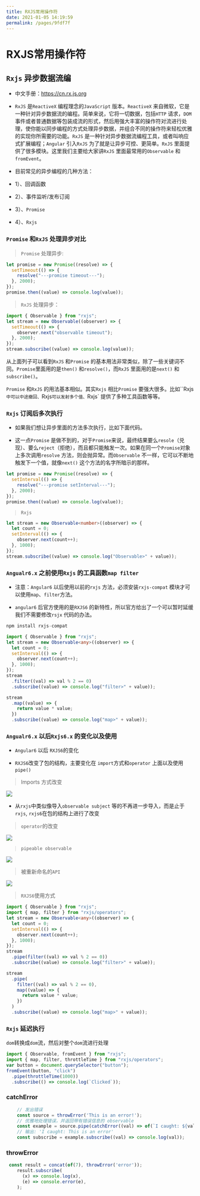 ```yaml
---
title: RXJS常用操作符
date: 2021-01-05 14:19:59
permalink: /pages/9fdf7f
---
```


# RXJS常用操作符


## `Rxjs` 异步数据流编

- 中文手册：https://cn.rx.js.org

- `RxJS` 是`ReactiveX` 编程理念的`JavaScript` 版本。`ReactiveX` 来自微软，它是一种针对异步数据流的编程。简单来说，它将一切数据，包括`HTTP` 请求，`DOM` 事件或者普通数据等包装成流的形式，然后用强大丰富的操作符对流进行处理，使你能以同步编程的方式处理异步数据，并组合不同的操作符来轻松优雅的实现你所需要的功能。`RxJS` 是一种针对异步数据流编程工具，或者叫响应式扩展编程；`Angular` 引入`RxJS` 为了就是让异步可控、更简单。`RxJS` 里面提供了很多模块。这里我们主要给大家讲`RxJS` 里面最常用的`Observable` 和 `fromEvent`。

- 目前常见的异步编程的几种方法：

- 1）、回调函数
- 2）、事件监听/发布订阅
- 3）、`Promise`
- 4）、`Rxjs`

### `Promise` 和`RxJS` 处理异步对比

> `Promise` 处理异步:

```js
let promise = new Promise((resolve) => {
  setTimeout(() => {
    resolve("---promise timeout---");
  }, 2000);
});
promise.then((value) => console.log(value));
```

> `RxJS` 处理异步：

```js
import { Observable } from "rxjs";
let stream = new Observable((observer) => {
  setTimeout(() => {
    observer.next("observable timeout");
  }, 2000);
});
stream.subscribe((value) => console.log(value));
```

从上面列子可以看到`RxJS` 和`Promise` 的基本用法非常类似，除了一些关键词不同。`Promise`里面用的是`then()` 和`resolve()`，而`RxJS` 里面用的是`next()` 和`subscribe()`。

`Promise` 和`RxJS` 的用法基本相似。其实`Rxjs` 相比`Promise` 要强大很多。比如``Rxjs`中可以中途撤回、`Rxjs`可以发射多个值、`Rxjs` 提供了多种工具函数等等。

### `Rxjs` 订阅后多次执行

- 如果我们想让异步里面的方法多次执行，比如下面代码。

- 这一点`Promise` 是做不到的，对于`Promise`来说，最终结果要么`resole`（兑现）、要么`reject`（拒绝），而且都只能触发一次。如果在同一个`Promise`对象上多次调用`resolve` 方法，则会抛异常。而`Observable` 不一样，它可以不断地触发下一个值，就像`next()` 这个方法的名字所暗示的那样。

```typescript
let promise = new Promise((resolve) => {
  setInterval(() => {
    resolve("---promise setInterval---");
  }, 2000);
});
promise.then((value) => console.log(value));
```

> `Rxjs`

```typescript
let stream = new Observable<number>((observer) => {
  let count = 0;
  setInterval(() => {
    observer.next(count++);
  }, 1000);
});
stream.subscribe((value) => console.log("Observable>" + value));
```

### `Angualr6.x` 之前使用`Rxjs` 的工具函数`map filter`

- 注意：`Angular6` 以后使用以前的`rxjs` 方法，必须安装`rxjs-compat` 模块才可以使用`map`、`filter`方法。

- `angular6` 后官方使用的是`RXJS6` 的新特性，所以官方给出了一个可以暂时延缓我们不需要修改`rsjx` 代码的办法。

```typescript
npm install rxjs-compat
```

```typescript
import { Observable } from "rxjs";
let stream = new Observable<any>((observer) => {
  let count = 0;
  setInterval(() => {
    observer.next(count++);
  }, 1000);
});
stream
  .filter((val) => val % 2 == 0)
  .subscribe((value) => console.log("filter>" + value));

stream
  .map((value) => {
    return value * value;
  })
  .subscribe((value) => console.log("map>" + value));
```

### `Angualr6.x` 以后`Rxjs6.x` 的变化以及使用

- `Angular6` 以后 `RXJS6`的变化

* `RXJS6`改变了包的结构，主要变化在 `import`方式和`operator` 上面以及使用`pipe()`

> Imports 方式改变

![](https://github.com/zmj0920/ng-learning/blob/master/README/rxjs1.png)

- 从`rxjs`中类似像导入`observable subject` 等的不再进一步导入，而是止于`rxjs`, `rxjs6`在包的结构上进行了改变

> `operator`的改变

![](https://github.com/zmj0920/ng-learning/blob/master/README/rxjs2.png)

> `pipeable observable`

![](https://github.com/zmj0920/ng-learning/blob/master/README/rxjs3.png)

> 被重新命名的`API`

![](https://github.com/zmj0920/ng-learning/blob/master/README/rxjs4.png)

> `RXJS6`使用方式

```ts
import { Observable } from "rxjs";
import { map, filter } from "rxjs/operators";
let stream = new Observable<any>((observer) => {
  let count = 0;
  setInterval(() => {
    observer.next(count++);
  }, 1000);
});
stream
  .pipe(filter((val) => val % 2 == 0))
  .subscribe((value) => console.log("filter>" + value));

stream
  .pipe(
    filter((val) => val % 2 == 0),
    map((value) => {
      return value * value;
    })
  )
  .subscribe((value) => console.log("map>" + value));
```

### `Rxjs` 延迟执行

`dom`转换成`dom`流，然后对整个`dom`流进行处理

```typescript
import { Observable, fromEvent } from "rxjs";
import { map, filter, throttleTime } from "rxjs/operators";
var button = document.querySelector("button");
fromEvent(button, "click")
  .pipe(throttleTime(1000))
  .subscribe(() => console.log(`Clicked`));
```



### catchError

```js
    // 发出错误
    const source = throwError('This is an error!');
    // 优雅地处理错误，并返回带有错误信息的 observable
    const example = source.pipe(catchError((val) => of(`I caught: ${val}`)));
    // 输出: 'I caught: This is an error'
    const subscribe = example.subscribe((val) => console.log(val));
```

### throwError

```js
 const result = concat(of(7), throwError('error'));
    result.subscribe(
      (x) => console.log(x),
      (e) => console.error(e),
    );

```